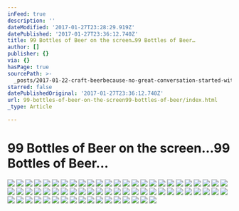 ```yaml
---
inFeed: true
description: ''
dateModified: '2017-01-27T23:28:29.919Z'
datePublished: '2017-01-27T23:36:12.740Z'
title: 99 Bottles of Beer on the screen…99 Bottles of Beer…
author: []
publisher: {}
via: {}
hasPage: true
sourcePath: >-
  _posts/2017-01-22-craft-beerbecause-no-great-conversation-started-with-a-sal.md
starred: false
datePublishedOriginal: '2017-01-27T23:36:12.740Z'
url: 99-bottles-of-beer-on-the-screen99-bottles-of-beer/index.html
_type: Article

---
```

# 99 Bottles of Beer on the screen...99 Bottles of Beer...
![](https://the-grid-user-content.s3-us-west-2.amazonaws.com/71bc7c53-b971-4b3a-9d02-b45a9fab4567.png)
![](https://the-grid-user-content.s3-us-west-2.amazonaws.com/65448526-be03-427d-9624-a619cf5924b8.jpg)
![](https://s3-us-west-2.amazonaws.com/the-grid-img/p/7d3babadf9297dfb712b39757af80c4af7b0f66d.jpg)
![](https://the-grid-user-content.s3-us-west-2.amazonaws.com/43ccb6f1-cbf1-458f-8d91-7226c4a4230f.jpg)
![](https://the-grid-user-content.s3-us-west-2.amazonaws.com/a58c826f-caa4-4632-b098-b123424b5c91.jpg)
![](https://the-grid-user-content.s3-us-west-2.amazonaws.com/d361f2d8-4236-4117-97ec-722cb9735a8c.jpg)
![](https://the-grid-user-content.s3-us-west-2.amazonaws.com/72aa2a66-2ada-4d32-8668-fd026730ae48.jpg)
![](https://the-grid-user-content.s3-us-west-2.amazonaws.com/ea0c5989-dabf-4770-a9ca-17afff73af09.jpg)
![](https://the-grid-user-content.s3-us-west-2.amazonaws.com/b45b3bcb-955d-47af-a23e-3c683e14a535.jpg)
![](https://the-grid-user-content.s3-us-west-2.amazonaws.com/519aaa40-f531-4541-b1d2-285f4e665215.jpg)
![](https://the-grid-user-content.s3-us-west-2.amazonaws.com/3d8f0c95-464f-430d-89e1-ff99ab533ea8.jpg)
![](https://the-grid-user-content.s3-us-west-2.amazonaws.com/ab17f9ff-d3e3-4e6d-b1b2-c772b6b84c0a.jpg)
![](https://the-grid-user-content.s3-us-west-2.amazonaws.com/9493edeb-cb9e-4ca9-af5a-1cad6dcf05f4.jpg)
![](https://the-grid-user-content.s3-us-west-2.amazonaws.com/70dd54c2-502c-49ea-99c7-7f1c9474ab1c.jpg)
![](https://the-grid-user-content.s3-us-west-2.amazonaws.com/7c3931d6-55fa-45c7-8ee8-d7c0694f9f90.jpg)
![](https://the-grid-user-content.s3-us-west-2.amazonaws.com/faac7a13-4c40-4de4-86c8-89e944dcd832.jpg)
![](https://the-grid-user-content.s3-us-west-2.amazonaws.com/ccd42894-fac3-4f7b-b941-adac26239608.jpg)
![](https://the-grid-user-content.s3-us-west-2.amazonaws.com/e76b1e4c-a4b5-4a6b-ae25-a8027d0b3fd2.jpg)
![](https://the-grid-user-content.s3-us-west-2.amazonaws.com/90bb342d-bdd3-4b90-bfbd-239bb68f3ac2.jpg)
![](https://the-grid-user-content.s3-us-west-2.amazonaws.com/a4762eec-38ad-4be3-b2e0-23e8869c696c.jpg)
![](https://the-grid-user-content.s3-us-west-2.amazonaws.com/563d28fc-32b6-40f1-b700-afd4038d4f8e.jpg)
![](https://the-grid-user-content.s3-us-west-2.amazonaws.com/dd78ed0d-ffd1-4464-9ede-32981954dfa4.jpg)
![](https://the-grid-user-content.s3-us-west-2.amazonaws.com/a59792e5-a9ec-4804-a6d8-beb66a53fa4a.jpg)
![](https://the-grid-user-content.s3-us-west-2.amazonaws.com/59eebcd2-6871-485b-8302-db3801c92838.jpg)
![](https://the-grid-user-content.s3-us-west-2.amazonaws.com/f74a6bbf-913e-45c7-b89d-5b72f23f1767.jpg)
![](https://the-grid-user-content.s3-us-west-2.amazonaws.com/09f8a889-1c40-4f78-b4ff-54ef5a76774d.jpg)
![](https://the-grid-user-content.s3-us-west-2.amazonaws.com/b6487d50-4644-444f-a23b-86682e3c7cc7.jpg)
![](https://the-grid-user-content.s3-us-west-2.amazonaws.com/91666244-9ddb-4580-b444-224f3579612e.jpg)
![](https://the-grid-user-content.s3-us-west-2.amazonaws.com/099d6f29-285b-441c-8d6a-805e7e8ba32e.jpg)
![](https://the-grid-user-content.s3-us-west-2.amazonaws.com/f7fcc162-2067-4b5c-b505-c96e4a38bf89.jpg)
![](https://the-grid-user-content.s3-us-west-2.amazonaws.com/6db7200c-62e0-45e7-a73e-ce9c6100b5ed.jpg)
![](https://the-grid-user-content.s3-us-west-2.amazonaws.com/5a501d66-439c-4aaa-bc66-e48ba816d908.jpg)
![](https://the-grid-user-content.s3-us-west-2.amazonaws.com/00a711eb-4bac-4d2a-b2a3-8d90454defb7.jpg)
![](https://the-grid-user-content.s3-us-west-2.amazonaws.com/d687e6a2-6542-4044-844b-27efb506e0d2.jpg)
![](https://the-grid-user-content.s3-us-west-2.amazonaws.com/60b166fc-4f86-42c4-ae6b-7166e525e980.jpg)
![](https://the-grid-user-content.s3-us-west-2.amazonaws.com/2666ea27-0ba1-4844-a36d-5a69dd63e66b.jpg)
![](https://the-grid-user-content.s3-us-west-2.amazonaws.com/ef9b913a-2e92-4106-ae03-691440a3262d.jpg)
![](https://the-grid-user-content.s3-us-west-2.amazonaws.com/967e7af8-5248-4173-bdf0-352df6ae4da2.jpg)
![](https://the-grid-user-content.s3-us-west-2.amazonaws.com/1ed1a643-814a-4a14-ac44-3fdb2e6992ff.jpg)
![](https://the-grid-user-content.s3-us-west-2.amazonaws.com/617e9b29-e192-4553-8034-d8d5b5c18e7a.jpg)
![](https://the-grid-user-content.s3-us-west-2.amazonaws.com/0e963f28-766c-45ee-a74e-a4b034c2ac09.jpg)
![](https://the-grid-user-content.s3-us-west-2.amazonaws.com/4c66c32a-f89d-4479-9c65-8fc36e953bb1.jpg)
![](https://the-grid-user-content.s3-us-west-2.amazonaws.com/5654d9f6-2369-4cd6-adb7-a30bb20609c5.jpg)
![](https://the-grid-user-content.s3-us-west-2.amazonaws.com/a968437d-8266-473a-b852-01dbeafb64df.jpg)
![](https://the-grid-user-content.s3-us-west-2.amazonaws.com/5d3f5e58-59ff-4fd4-872e-7da1339ee2e1.jpg)
![](https://the-grid-user-content.s3-us-west-2.amazonaws.com/5c77d0b0-5c6b-40d5-929d-97e7b8652a96.jpg)
![](https://the-grid-user-content.s3-us-west-2.amazonaws.com/f17bfd3a-5b2e-49a3-893d-0df348c4a538.jpg)
![](https://the-grid-user-content.s3-us-west-2.amazonaws.com/cec39ab5-2120-4cbb-80bc-dc9a45510958.jpg)
![](https://the-grid-user-content.s3-us-west-2.amazonaws.com/50a1f0e2-c3fa-4f58-828a-541c628f7666.jpg)
![](https://the-grid-user-content.s3-us-west-2.amazonaws.com/c3e2cf62-b3cc-4c70-aad9-7be63afce7a2.jpg)
![](https://the-grid-user-content.s3-us-west-2.amazonaws.com/bfe4b564-2f61-4212-994c-9a3eb1179cdc.jpg)
![](https://the-grid-user-content.s3-us-west-2.amazonaws.com/f98dc583-5be9-42a6-b074-fa4ce22ccc77.jpg)
![](https://the-grid-user-content.s3-us-west-2.amazonaws.com/056de54a-c4db-41ce-b83a-649fbb678942.jpg)
![](https://the-grid-user-content.s3-us-west-2.amazonaws.com/6c189d30-786c-4ec6-8b24-835e30182130.jpg)
![](https://the-grid-user-content.s3-us-west-2.amazonaws.com/6f80d258-a482-45b2-b64d-9bea311bcaa6.jpg)
![](https://the-grid-user-content.s3-us-west-2.amazonaws.com/00b106cd-e1de-46ea-be2b-99897f4b6b18.jpg)
![](https://the-grid-user-content.s3-us-west-2.amazonaws.com/8961f51b-bf0b-4b45-a0e4-6c9dc3bcba96.jpg)
![](https://the-grid-user-content.s3-us-west-2.amazonaws.com/7ea3c941-23f2-4830-83e6-3a2c2d05bc75.jpg)
![](https://the-grid-user-content.s3-us-west-2.amazonaws.com/42f3ff05-7256-45d8-892d-1413bfb65073.jpg)
![](https://the-grid-user-content.s3-us-west-2.amazonaws.com/4b6d2081-1b47-4624-b1cf-1fef44b2e2ba.jpg)
![](https://the-grid-user-content.s3-us-west-2.amazonaws.com/f65ce520-f449-492f-aba6-b35e9d6f1dda.jpg)
![](https://the-grid-user-content.s3-us-west-2.amazonaws.com/12c3d956-2b85-4454-9a90-ee5535a01841.jpg)
![](https://the-grid-user-content.s3-us-west-2.amazonaws.com/e0e0b912-c859-496a-85f3-8eb95cbbc51a.jpg)
![](https://the-grid-user-content.s3-us-west-2.amazonaws.com/8cc18a95-4003-4c31-a727-6d14d7dbc121.jpg)
![](https://the-grid-user-content.s3-us-west-2.amazonaws.com/3bc7eea5-3498-4326-84b5-6e1a46e5acb3.jpg)
![](https://the-grid-user-content.s3-us-west-2.amazonaws.com/493618a4-433e-4421-9869-631ace0ff442.jpg)
![](https://the-grid-user-content.s3-us-west-2.amazonaws.com/f8ecdad0-a2f4-4236-bf31-90ce197b2a50.jpg)